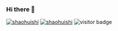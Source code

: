 ### Hi there 👋

<!--
**shaohuishi/shaohuishi** is a ✨ _special_ ✨ repository because its `README.md` (this file) appears on your GitHub profile.

Here are some ideas to get you started:

- 🔭 I’m currently working on ...
- 🌱 I’m currently learning ...
- 👯 I’m looking to collaborate on ...
- 🤔 I’m looking for help with ...
- 💬 Ask me about ...
- 📫 How to reach me: ...
- 😄 Pronouns: ...
- ⚡ Fun fact: ...
-->
[![shaohuishi](https://github-readme-stats.vercel.app/api?username=shaohuishi)](https://github.com/anuraghazra/github-readme-stats)
[![shaohuishi](https://github-readme-stats.vercel.app/api/top-langs/?username=shaohuishi&layout=donut-vertical)](https://github.com/anuraghazra/github-readme-stats)
![visitor badge](https://visitor-badge.glitch.me/badge?page_id=jwenjian.visitor-badge&left_color=red&right_color=green&left_text=Hello%20Visitors)
